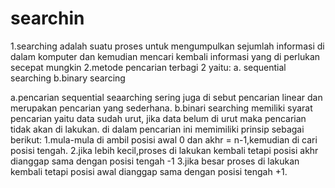 # searchin
1.searching adalah suatu proses untuk mengumpulkan sejumlah informasi di dalam komputer dan kemudian mencari kembali informasi yang di perlukan secepat mungkin
2.metode pencarian terbagi 2
yaitu:
a. sequential searching
b.binary searcing

a.pencarian sequential seaarching sering juga di sebut pencarian linear dan merupakan pencarian yang sederhana.
b.binari searching
memiliki syarat pencarian yaitu data sudah urut, jika data belum di urut maka pencarian tidak akan di lakukan.
di dalam pencarian ini memimiliki prinsip sebagai  berikut:
1.mula-mula di ambil posisi awal 0 dan akhr = n-1,kemudian di cari posisi tengah.
2.jika lebih kecil,proses di lakukan kembali tetapi posisi akhr dianggap sama dengan posisi tengah -1
3.jika besar proses di lakukan kembali tetapi posisi awal dianggap sama dengan posisi tengah +1. 
